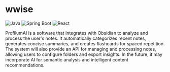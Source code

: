 # wwise

![Java](https://img.shields.io/badge/Java-ED8B00?style=for-the-badge&logo=java&logoColor=white)
![Spring Boot](https://img.shields.io/badge/Spring%20Boot-6DB33F?style=for-the-badge&logo=spring-boot&logoColor=white)
![React](https://img.shields.io/badge/React-20232A?style=for-the-badge&logo=react&logoColor=61DAFB)

ProfilumAI is a software that integrates with Obsidian to analyze and process the user's notes. It automatically categorizes recent notes, generates concise summaries, and creates flashcards for spaced repetition. The system will also provide an API for managing and processing notes, allowing users to configure folders and export insights. In the future, it may incorporate AI for semantic analysis and intelligent content recommendations.
